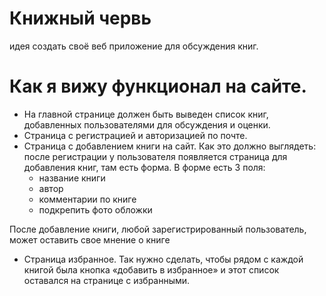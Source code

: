 # Книжный червь

идея создать своё веб приложение для обсуждения книг.

# Как я вижу функционал на сайте.

- На главной странице должен быть выведен список книг, добавленных пользователями для обсуждения и оценки.
- Страница с регистрацией и авторизацией по почте.
- Страница с добавлением книги на сайт. Как это должно выглядеть: после регистрации у пользователя появляется страница для добавления книг, там есть форма. В форме есть 3 поля:
    - название книги
    - автор
    - комментарии по книге 
    - подкрепить фото обложки
    
После добавление книги, любой зарегистрированный пользователь, может оставить свое мнение о книге
- Страница избранное. Так нужно сделать, чтобы рядом с каждой книгой была кнопка «добавить в избранное» и этот список оставался на странице с избранными.
